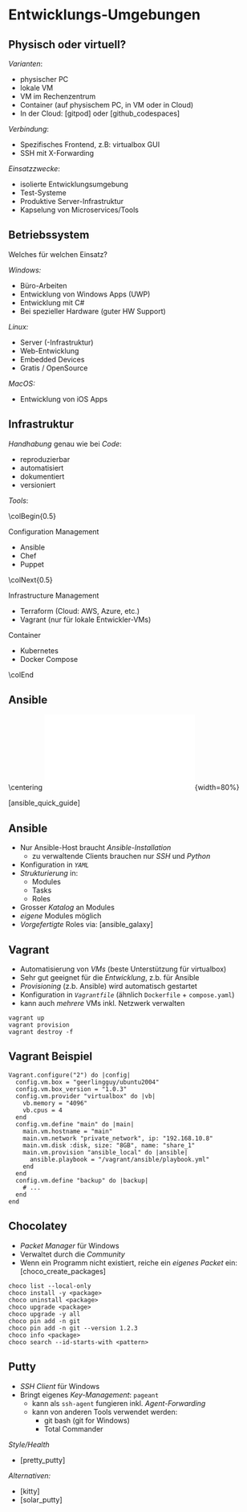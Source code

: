 Entwicklungs-Umgebungen
=======================


Physisch oder virtuell?
-----------------------

*Varianten*:

* physischer PC
* lokale VM
* VM im Rechenzentrum
* Container (auf physischem PC, in VM oder in Cloud)
* In der Cloud: [gitpod] oder [github_codespaces]

*Verbindung*:

* Spezifisches Frontend, z.B: virtualbox GUI
* SSH mit X-Forwarding

*Einsatzzwecke*:

* isolierte Entwicklungsumgebung
* Test-Systeme
* Produktive Server-Infrastruktur
* Kapselung von Microservices/Tools


Betriebssystem
--------------

Welches für welchen Einsatz?

*Windows:*

* Büro-Arbeiten
* Entwicklung von Windows Apps (UWP)
* Entwicklung mit C#
* Bei spezieller Hardware (guter HW Support)

*Linux:*

* Server (-Infrastruktur)
* Web-Entwicklung
* Embedded Devices
* Gratis / OpenSource

*MacOS:*

* Entwicklung von iOS Apps


Infrastruktur
-------------

*Handhabung* genau wie bei *Code*:

* reproduzierbar
* automatisiert
* dokumentiert
* versioniert


*Tools*:

\colBegin{0.5}

Configuration Management

* Ansible
* Chef
* Puppet

\colNext{0.5}

Infrastructure Management

* Terraform (Cloud: AWS, Azure, etc.)
* Vagrant (nur für lokale Entwickler-VMs)

Container

* Kubernetes
* Docker Compose

\colEnd


Ansible
-------

\centering
![ansible_overview](images/ansible_overview.pdf){width=80%}

[ansible_quick_guide]


Ansible
-------

* Nur Ansible-Host braucht *Ansible-Installation*
  * zu verwaltende Clients brauchen nur *SSH* und *Python*
* Konfiguration in *`YAML`*
* *Strukturierung* in:
  * Modules
  * Tasks
  * Roles
* Grosser *Katalog* an Modules
* *eigene* Modules möglich
* *Vorgefertigte* Roles via: [ansible_galaxy]


Vagrant
-------

* Automatisierung von *VMs* (beste Unterstützung für virtualbox)
* Sehr gut geeignet für die *Entwicklung*, z.b. für Ansible
* *Provisioning* (z.b. Ansible) wird automatisch gestartet
* Konfiguration in *`Vagrantfile`* (ähnlich `Dockerfile` + `compose.yaml`)
* kann auch *mehrere* VMs inkl. Netzwerk verwalten

~~~
vagrant up
vagrant provision
vagrant destroy -f
~~~


Vagrant Beispiel
----------------

~~~ {.ruby}
Vagrant.configure("2") do |config|
  config.vm.box = "geerlingguy/ubuntu2004"
  config.vm.box_version = "1.0.3"
  config.vm.provider "virtualbox" do |vb|
    vb.memory = "4096"
    vb.cpus = 4
  end
  config.vm.define "main" do |main|
    main.vm.hostname = "main"
    main.vm.network "private_network", ip: "192.168.10.8"
    main.vm.disk :disk, size: "8GB", name: "share_1"
    main.vm.provision "ansible_local" do |ansible|
      ansible.playbook = "/vagrant/ansible/playbook.yml"
    end
  end
  config.vm.define "backup" do |backup|
    # ...
  end
end
~~~


Chocolatey
----------

* *Packet Manager* für Windows
* Verwaltet durch die *Community*
* Wenn ein Programm nicht existiert, reiche ein *eigenes Packet* ein: [choco_create_packages]

~~~
choco list --local-only
choco install -y <package>
choco uninstall <package>
choco upgrade <package>
choco upgrade -y all
choco pin add -n git
choco pin add -n git --version 1.2.3
choco info <package>
choco search --id-starts-with <pattern>
~~~


Putty
-----

* *SSH Client* für Windows
* Bringt eigenes *Key-Management*: `pageant`
  * kann als `ssh-agent` fungieren inkl. *Agent-Forwarding*
  * kann von anderen Tools verwendet werden:
    * git bash (git for Windows)
    * Total Commander

*Style/Health*

* [pretty_putty]

*Alternativen:*

* [kitty]
* [solar_putty]
